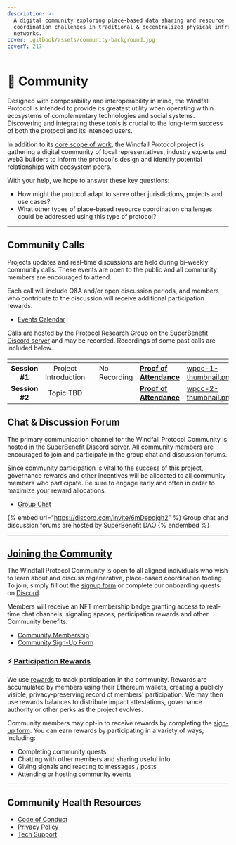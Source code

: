 ```yaml
---
description: >-
  A digital community exploring place-based data sharing and resource
  coordination challenges in traditional & decentralized physical infrastructure
  networks.
cover: .gitbook/assets/community-background.jpg
coverY: 217
---
```


# 🌳 Community

Designed with composability and interoperability in mind, the Windfall Protocol is intended to provide its greatest utility when operating within ecosystems of complementary technologies and social systems. Discovering and integrating these tools is crucial to the long-term success of both the protocol and its intended users.&#x20;

In addition to its [core scope of work](litepaper.md), the Windfall Protocol project is gathering a digital community of local representatives, industry experts and web3 builders to inform the protocol's design and identify potential relationships with ecosystem peers.&#x20;

With your help, we hope to answer these key questions:&#x20;

* How might the protocol adapt to serve other jurisdictions, projects and use cases?
* What other types of place-based resource coordination challenges could be addressed using this type of protocol?&#x20;

***

## Community Calls&#x20;

Projects updates and real-time discussions are held during bi-weekly community calls. These events are open to the public and all community members are encouraged to attend.&#x20;

Each call will include Q\&A and/or open discussion periods, and members who contribute to the discussion will receive additional participation rewards.&#x20;

* [Events Calendar ](https://lu.ma/wreep)

Calls are hosted by the [Protocol Research Group](litepaper.md) on the [SuperBenefit Discord server](https://lu.ma/wreep) and may be recorded. Recordings of some past calls are included below.

<table data-view="cards"><thead><tr><th align="center"></th><th align="center"></th><th data-type="content-ref"></th><th></th><th></th><th data-hidden data-card-cover data-type="files"></th><th data-hidden data-card-target data-type="content-ref"></th></tr></thead><tbody><tr><td align="center"><strong>Session #1</strong></td><td align="center">Project Introduction</td><td></td><td>No Recording</td><td><a href="https://poap.gallery/event/167819"><strong>Proof of Attendance</strong></a></td><td><a href=".gitbook/assets/wpcc-1-thumbnail.png">wpcc-1-thumbnail.png</a></td><td><a href="https://lu.ma/ipymwlcg">https://lu.ma/ipymwlcg</a></td></tr><tr><td align="center"><strong>Session #2</strong></td><td align="center">Topic TBD</td><td></td><td></td><td><a href="https://poap.gallery/event/168942"><strong>Proof of Attendance</strong></a></td><td><a href=".gitbook/assets/wpcc-2-thumbnail.png">wpcc-2-thumbnail.png</a></td><td><a href="https://lu.ma/zlxqfjz6">https://lu.ma/zlxqfjz6</a></td></tr></tbody></table>

## Chat & Discussion Forum&#x20;

The primary communication channel for the Windfall Protocol Community is hosted in the [SuperBenefit Discord server](https://discord.com/invite/6mDepqjgh2). All community members are encouraged to join and participate in the group chat and discussion forums.&#x20;

Since community participation is vital to the success of this project, governance rewards and other incentives will be allocated to all community members who participate. Be sure to engage early and often in order to maximize your reward allocations.

* [Group Chat](https://discord.gg/6mDepqjgh2)

{% embed url="https://discord.com/invite/6mDepqjgh2" %}
Group chat and discussion forums are hosted by SuperBenefit DAO
{% endembed %}

***

## [Joining the Community ](membership.md)

The Windfall Protocol Community is open to all aligned individuals who wish to learn about and discuss regenerative, place-based coordination tooling. To join, simply fill out the [signup form](https://wreep.deform.cc/community-signup/) or complete our onboarding quests on [Discord](https://discord.com/invite/6mDepqjgh2).

Members will receive an NFT membership badge granting access to real-time chat channels, signaling spaces, participation rewards and other Community benefits.

* [Community Membership](community/roles.md)&#x20;
* [Community Sign-Up Form ](https://wreep.deform.cc/community-signup/)

### ⚡ [Participation Rewards](rewards.md)

We use [rewards](rewards.md) to track participation in the community. Rewards are accumulated by members using their Ethereum wallets, creating a publicly visible, privacy-preserving record of members' participation. We may then use rewards balances to distribute impact attestations, governance authority or other perks as the project evolves.&#x20;

Community members may opt-in to receive rewards by completing the [sign-up form](https://wreep.deform.cc/community-signup/). You can earn rewards by participating in a variety of ways, including:&#x20;

* Completing community quests&#x20;
* Chatting with other members and sharing useful info&#x20;
* Giving signals and reacting to messages / posts&#x20;
* Attending or hosting community events

***

## Community Health Resources

* [Code of Conduct](code\_of\_conduct.md)
* [Privacy Policy](privacy\_policy.md)
* [Tech Support](support.md)
